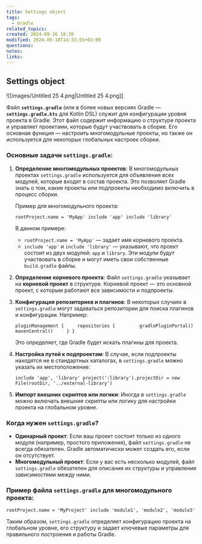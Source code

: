 ```yaml
---
title: Settings object
tags:
  - Gradle
related_topics: 
created: 2024-09-16 18:30
modified: 2024-09-18T14:33:55+03:00
questions: 
notes: 
links: 
---
```

## Settings object

![[images/Untitled 25 4.png|Untitled 25 4.png]]


Файл **`settings.gradle`** (или в более новых версиях Gradle — **`settings.gradle.kts`** для Kotlin DSL) служит для конфигурации уровня проекта в Gradle. Этот файл содержит информацию о структуре проекта и управляет проектами, которые будут участвовать в сборке. Его основная функция — настроить многомодульные проекты, но также он используется для некоторых глобальных настроек сборки.

### Основные задачи `settings.gradle`:

1. **Определение многомодульных проектов**: В многомодульных проектах `settings.gradle` используется для объявления всех модулей, которые входят в состав проекта. Это позволяет Gradle знать о том, какие проекты или подпроекты необходимо включить в процесс сборки.
    
    Пример для многомодульного проекта:
    
    
    `rootProject.name = 'MyApp' include 'app' include 'library'`
    
    В данном примере:
    
    - `rootProject.name = 'MyApp'` — задает имя корневого проекта.
    - `include 'app'` и `include 'library'` — указывают, что проект состоит из двух модулей: `app` и `library`. Эти модули будут участвовать в сборке и могут иметь свои собственные `build.gradle` файлы.
2. **Определение корневого проекта**: Файл `settings.gradle` указывает на **корневой проект** в структуре. Корневой проект — это основной проект, с которым работают все зависимости и подпроекты.
    
3. **Конфигурация репозиториев и плагинов**: В некоторых случаях в `settings.gradle` могут задаваться репозитории для поиска плагинов и конфигурации. Например:
    
    
    `pluginManagement {     repositories {         gradlePluginPortal()         mavenCentral()     } }`
    
    Это определяет, где Gradle будет искать плагины для проекта.
    
4. **Настройка путей к подпроектам**: В случае, если подпроекты находятся не в стандартных каталогах, в `settings.gradle` можно указать их местоположение:
    
    
    `include 'app', 'library' project(':library').projectDir = new File(rootDir, '../external-library')`
    
5. **Импорт внешних скриптов или логики**: Иногда в `settings.gradle` можно включать внешние скрипты или логику для настройки проекта на глобальном уровне.
    

### Когда нужен `settings.gradle`?

- **Одинарный проект**: Если ваш проект состоит только из одного модуля (например, простого приложения), файл `settings.gradle` не всегда обязателен. Gradle автоматически может создать его, если он отсутствует.
- **Многомодульный проект**: Если у вас есть несколько модулей, файл `settings.gradle` обязателен для описания их структуры и управления зависимостями между ними.

### Пример файла `settings.gradle` для многомодульного проекта:

`rootProject.name = 'MyProject' include 'module1', 'module2', 'module3'`

Таким образом, `settings.gradle` определяет конфигурацию проекта на глобальном уровне, его структуру и задает ключевые параметры для правильного построения и работы Gradle.